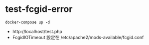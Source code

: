 # test-fcgid-error

```
docker-compose up -d
```

- http://localhost/test.php
- FcgidIOTimeout 設定在 /etc/apache2/mods-available/fcgid.conf
